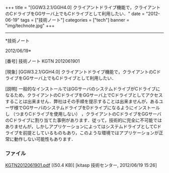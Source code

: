 ﻿+++
title = "[GGW3.2.1/GGH4.0] クライアントドライブ機能で，クライアントのCドライブをGGサーバ上でもCドライブとして利用したい．"
date = "2012-06-19"
tags = ["技術ノート"]
categories = ["tech"]
banner = "img/technote.jpg"
+++

-----------------------------------------------------------------------------------------------------------------------------

*技術ノート

2012/06/19*


[番号]
技術ノート KGTN 2012061901

[現象]
[GGW3.2.1/GGH4.0]
クライアントドライブ機能で，クライアントのCドライブをGGサーバ上でもCドライブとして利用したい．

[説明]
一般的なインストールではGGサーバのシステムドライブがCドライブになるため，クライアントのCドライブをGGサーバ上でCドライブとしてアクセスすることは出来ません．弊社はその手順を提示することは出来ませんが，あるユーザ様でGGサーバのシステムドライブをDドライブになるようにインストールし
（つまりCドライブを使用しない）
，クライアントのCドライブをGGサーバのCドライブに割り当てた事例があります．従って，技術的に完全に不可能ではありませんが，しかしアプリケーションによってはシステムドライブとしてCドライブを前提としているものもあり，このような環境ではアプリケーションが正常に動作しない可能性もあります．


### ファイル

 
 


[KGTN2012061901.pdf](http://techreport.kitasp.net/attachments/download/911/KGTN2012061901.pdf)
 [(50.4 KB)] [kitasp 技術センター, 2012/06/19
15:26]


 


 

